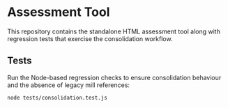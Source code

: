 # Assessment Tool

This repository contains the standalone HTML assessment tool along with regression tests that exercise the consolidation workflow.

## Tests

Run the Node-based regression checks to ensure consolidation behaviour and the absence of legacy mill references:

```bash
node tests/consolidation.test.js
```

